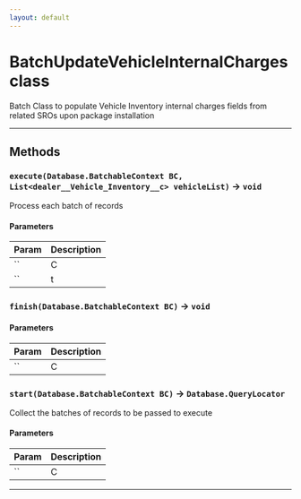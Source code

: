 ```yaml
---
layout: default
---
```

# BatchUpdateVehicleInternalCharges class

Batch Class to populate Vehicle Inventory internal charges fields from related SROs upon package installation

---
## Methods
### `execute(Database.BatchableContext BC, List<dealer__Vehicle_Inventory__c> vehicleList)` → `void`

Process each batch of records

#### Parameters
|Param|Description|
|-----|-----------|
|`` | C |
|`` | t |

### `finish(Database.BatchableContext BC)` → `void`
#### Parameters
|Param|Description|
|-----|-----------|
|`` | C |

### `start(Database.BatchableContext BC)` → `Database.QueryLocator`

Collect the batches of records to be passed to execute

#### Parameters
|Param|Description|
|-----|-----------|
|`` | C |

---
